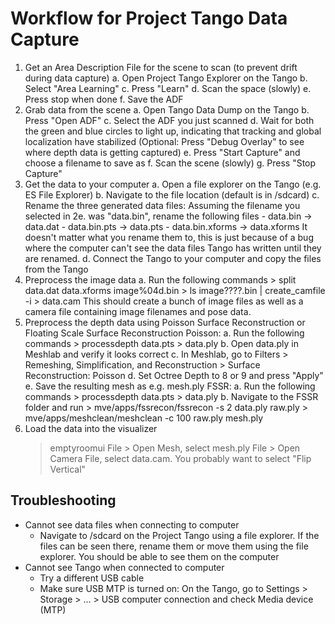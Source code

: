 Workflow for Project Tango Data Capture
=======================================
1. Get an Area Description File for the scene to scan (to prevent drift during
   data capture)
   a. Open Project Tango Explorer on the Tango
   b. Select "Area Learning"
   c. Press "Learn"
   d. Scan the space (slowly)
   e. Press stop when done
   f. Save the ADF
2. Grab data from the scene
   a. Open Tango Data Dump on the Tango
   b. Press "Open ADF"
   c. Select the ADF you just scanned
   d. Wait for both the green and blue circles to light up, indicating that
      tracking and global localization have stabilized
      (Optional: Press "Debug Overlay" to see where depth data is getting
      captured)
   e. Press "Start Capture" and choose a filename to save as
   f. Scan the scene (slowly)
   g. Press "Stop Capture"
3. Get the data to your computer
   a. Open a file explorer on the Tango (e.g. ES File Explorer)
   b. Navigate to the file location (default is in /sdcard)
   c. Rename the three generated data files: Assuming the filename you selected
      in 2e. was "data.bin", rename the following files
          - data.bin -> data.dat
          - data.bin.pts -> data.pts
          - data.bin.xforms -> data.xforms
      It doesn't matter what you rename them to, this is just because of a bug
      where the computer can't see the data files Tango has written until they
      are renamed.
   d. Connect the Tango to your computer and copy the files from the Tango
4. Preprocess the image data
   a. Run the following commands
        > split data.dat data.xforms image%04d.bin
        > ls image????.bin | create_camfile -i > data.cam
      This should create a bunch of image files as well as a camera file
      containing image filenames and pose data.
5. Preprocess the depth data using Poisson Surface Reconstruction or Floating Scale Surface Reconstruction
   Poisson:
       a. Run the following commands
            > processdepth data.pts > data.ply
       b. Open data.ply in Meshlab and verify it looks correct
       c. In Meshlab, go to Filters > Remeshing, Simplification, and Reconstruction > Surface Reconstruction: Poisson
       d. Set Octree Depth to 8 or 9 and press "Apply"
       e. Save the resulting mesh as e.g. mesh.ply
   FSSR:
       a. Run the following commands
            > processdepth data.pts > data.ply
       b. Navigate to the FSSR folder and run
            > mve/apps/fssrecon/fssrecon -s 2 data.ply raw.ply
            > mve/apps/meshclean/meshclean -c 100 raw.ply mesh.ply
6. Load the data into the visualizer
     > emptyroomui
   File > Open Mesh, select mesh.ply
   File > Open Camera File, select data.cam. You probably want to select "Flip Vertical"

Troubleshooting
---------------
- Cannot see data files when connecting to computer
    - Navigate to /sdcard on the Project Tango using a file explorer.
      If the files can be seen there, rename them or move them using
      the file explorer. You should be able to see them on the computer
- Cannot see Tango when connected to computer
    - Try a different USB cable
    - Make sure USB MTP is turned on: On the Tango, go to 
         Settings > Storage > ... > USB computer connection
      and check Media device (MTP)

